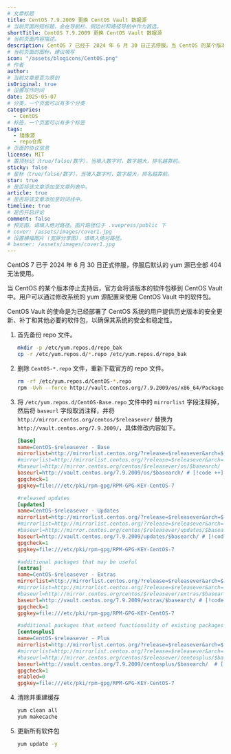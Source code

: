 ```yaml
---
# 文章标题
title: CentOS 7.9.2009 更换 CentOS Vault 数据源
# 当前页面的短标题，会在导航栏、侧边栏和路径导航中作为首选。
shortTitle: CentOS 7.9.2009 更换 CentOS Vault 数据源
# 当前页面内容描述。
description: CentOS 7 已经于 2024 年 6 月 30 日正式停服。当 CentOS 的某个版本停止支持后，官方会将该版本的软件包移到 CentOS Vault 中。用户可以通过修改系统的 yum 源配置来使用 CentOS Vault 中的软件包。
# 当前页面的图标，建议填写
icon: "/assets/blogicons/CentOS.png"
# 作者
author: 
# 当前文章是否为原创
isOriginal: true
# 设置写作时间
date: 2025-05-07
# 分类，一个页面可以有多个分类
categories: 
  - CentOS
# 标签，一个页面可以有多个标签
tags: 
  - 镜像源
  - repo仓库
# 页面的协议信息
license: MIT 
# 置顶标记（true/false/数字），当填入数字时，数字越大，排名越靠前。
sticky: false
# 星标（true/false/数字），当填入数字时，数字越大，排名越靠前。
star: true
# 是否将该文章添加至文章列表中。
article: true
# 是否将该文章添加至时间线中。
timeline: true
# 是否开启评论
comment: false
# 预览图。请填入绝对路径。图片路径位于 .vuepress/public 下
# cover: /assets/images/cover1.jpg
# 设置横幅图片 (宽屏分享图)，请填入绝对路径。
# banner: /assets/images/cover1.jpg
---
```


CentOS 7 已于 2024 年 6 月 30 日正式停服，停服后默认的 yum 源已全部 404 无法使用。

当 CentOS 的某个版本停止支持后，官方会将该版本的软件包移到 CentOS Vault 中。用户可以通过修改系统的 yum 源配置来使用 CentOS Vault 中的软件包。

CentOS Vault 的使命是为已经部署了 CentOS 系统的用户提供历史版本的安全更新、补丁和其他必要的软件包，以确保其系统的安全和稳定性。

1. 首先备份 repo 文件。

    ```bash
    mkdir -p /etc/yum.repos.d/repo_bak
    cp -r /etc/yum.repos.d/*.repo /etc/yum.repos.d/repo_bak
    ```

2. 删除 `CentOS-*.repo` 文件，重新下载官方的 repo 文件。

    ```bash
    rm -rf /etc/yum.repos.d/CentOS-*.repo
    rpm -Uvh --force http://vault.centos.org/7.9.2009/os/x86_64/Packages/centos-release-7-9.2009.0.el7.centos.x86_64.rpm
    ```

3. 将 `/etc/yum.repos.d/CentOS-Base.repo` 文件中的 `mirrorlist` 字段注释掉，然后将 `baseurl` 字段取消注释，并将 `http://mirror.centos.org/centos/$releasever/` 替换为 `http://vault.centos.org/7.9.2009/`，具体修改内容如下。

    ```ini :line-numbers title="/etc/yum.repos.d/CentOS-Base.repo"
    [base]
    name=CentOS-$releasever - Base
    mirrorlist=http://mirrorlist.centos.org/?release=$releasever&arch=$basearch&repo=os&infra=$infra # [!code --]
    #mirrorlist=http://mirrorlist.centos.org/?release=$releasever&arch=$basearch&repo=os&infra=$infra // [!code ++]
    #baseurl=http://mirror.centos.org/centos/$releasever/os/$basearch/ // [!code --]
    baseurl=http://vault.centos.org/7.9.2009/os/$basearch/ # [!code ++]
    gpgcheck=1
    gpgkey=file:///etc/pki/rpm-gpg/RPM-GPG-KEY-CentOS-7

    #released updates 
    [updates]
    name=CentOS-$releasever - Updates
    mirrorlist=http://mirrorlist.centos.org/?release=$releasever&arch=$basearch&repo=updates&infra=$infra # [!code --]
    #mirrorlist=http://mirrorlist.centos.org/?release=$releasever&arch=$basearch&repo=updates&infra=$infra  // [!code ++]
    #baseurl=http://mirror.centos.org/centos/$releasever/updates/$basearch/ // [!code --]
    baseurl=http://vault.centos.org/7.9.2009/updates/$basearch/ # [!code ++]
    gpgcheck=1
    gpgkey=file:///etc/pki/rpm-gpg/RPM-GPG-KEY-CentOS-7

    #additional packages that may be useful
    [extras]
    name=CentOS-$releasever - Extras
    mirrorlist=http://mirrorlist.centos.org/?release=$releasever&arch=$basearch&repo=extras&infra=$infra # [!code --]
    #mirrorlist=http://mirrorlist.centos.org/?release=$releasever&arch=$basearch&repo=extras&infra=$infra // [!code ++]
    #baseurl=http://mirror.centos.org/centos/$releasever/extras/$basearch/ // [!code --]
    baseurl=http://vault.centos.org/7.9.2009/extras/$basearch/ # [!code ++]
    gpgcheck=1
    gpgkey=file:///etc/pki/rpm-gpg/RPM-GPG-KEY-CentOS-7

    #additional packages that extend functionality of existing packages
    [centosplus]
    name=CentOS-$releasever - Plus
    mirrorlist=http://mirrorlist.centos.org/?release=$releasever&arch=$basearch&repo=centosplus&infra=$infra # [!code --]
    #mirrorlist=http://mirrorlist.centos.org/?release=$releasever&arch=$basearch&repo=centosplus&infra=$infra // [!code ++]
    #baseurl=http://mirror.centos.org/centos/$releasever/centosplus/$basearch/ // [!code --]
    baseurl=http://vault.centos.org/7.9.2009/centosplus/$basearch/  # [!code ++]
    gpgcheck=1
    enabled=0
    gpgkey=file:///etc/pki/rpm-gpg/RPM-GPG-KEY-CentOS-7
    ```

4. 清除并重建缓存

    ``` bash
    yum clean all
    yum makecache
    ```

5. 更新所有软件包

    ``` bash
    yum update -y
    ```
